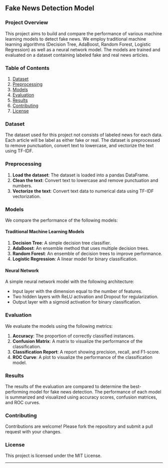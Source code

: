 ## Fake News Detection Model

### Project Overview
This project aims to build and compare the performance of various machine learning models to detect fake news. We employ traditional machine learning algorithms (Decision Tree, AdaBoost, Random Forest, Logistic Regression) as well as a neural network model. The models are trained and evaluated on a dataset containing labeled fake and real news articles.

### Table of Contents
1. [Dataset](#dataset)
2. [Preprocessing](#preprocessing)
3. [Models](#models)
4. [Evaluation](#evaluation)
5. [Results](#results)
6. [Contributing](#contributing)
7. [License](#license)


### Dataset
The dataset used for this project not consists of labeled news for each data. Each article will be label as either fake or real. The dataset is preprocessed to remove punctuation, convert text to lowercase, and vectorize the text using TF-IDF.

### Preprocessing
1. **Load the dataset**: The dataset is loaded into a pandas DataFrame.
2. **Clean the text**: Convert text to lowercase and remove punctuation and numbers.
3. **Vectorize the text**: Convert text data to numerical data using TF-IDF vectorization.

### Models
We compare the performance of the following models:

#### Traditional Machine Learning Models
1. **Decision Tree**: A simple decision tree classifier.
2. **AdaBoost**: An ensemble method that uses multiple decision trees.
3. **Random Forest**: An ensemble of decision trees to improve performance.
4. **Logistic Regression**: A linear model for binary classification.

#### Neural Network
A simple neural network model with the following architecture:
- Input layer with the dimension equal to the number of features.
- Two hidden layers with ReLU activation and Dropout for regularization.
- Output layer with a sigmoid activation for binary classification.

### Evaluation
We evaluate the models using the following metrics:
1. **Accuracy**: The proportion of correctly classified instances.
2. **Confusion Matrix**: A matrix to visualize the performance of the classification.
3. **Classification Report**: A report showing precision, recall, and F1-score.
4. **ROC Curve**: A plot to visualize the performance of the classification model.


### Results
The results of the evaluation are compared to determine the best-performing model for fake news detection. The performance of each model is summarized and visualized using accuracy scores, confusion matrices, and ROC curves.

### Contributing
Contributions are welcome! Please fork the repository and submit a pull request with your changes.

### License
This project is licensed under the MIT License.

---
